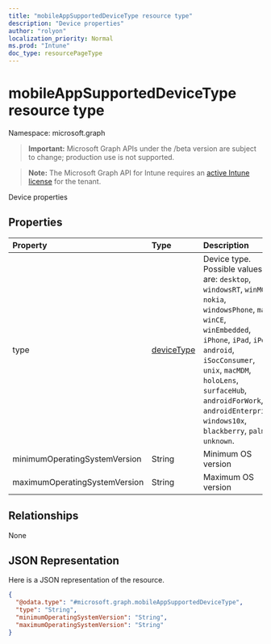 ```yaml
---
title: "mobileAppSupportedDeviceType resource type"
description: "Device properties"
author: "rolyon"
localization_priority: Normal
ms.prod: "Intune"
doc_type: resourcePageType
---
```


# mobileAppSupportedDeviceType resource type

Namespace: microsoft.graph

> **Important:** Microsoft Graph APIs under the /beta version are subject to change; production use is not supported.

> **Note:** The Microsoft Graph API for Intune requires an [active Intune license](https://go.microsoft.com/fwlink/?linkid=839381) for the tenant.

Device properties

## Properties
|Property|Type|Description|
|:---|:---|:---|
|type|[deviceType](../resources/intune-shared-devicetype.md)|Device type. Possible values are: `desktop`, `windowsRT`, `winMO6`, `nokia`, `windowsPhone`, `mac`, `winCE`, `winEmbedded`, `iPhone`, `iPad`, `iPod`, `android`, `iSocConsumer`, `unix`, `macMDM`, `holoLens`, `surfaceHub`, `androidForWork`, `androidEnterprise`, `windows10x`, `blackberry`, `palm`, `unknown`.|
|minimumOperatingSystemVersion|String|Minimum OS version|
|maximumOperatingSystemVersion|String|Maximum OS version|

## Relationships
None

## JSON Representation
Here is a JSON representation of the resource.
<!-- {
  "blockType": "resource",
  "@odata.type": "microsoft.graph.mobileAppSupportedDeviceType"
}
-->
``` json
{
  "@odata.type": "#microsoft.graph.mobileAppSupportedDeviceType",
  "type": "String",
  "minimumOperatingSystemVersion": "String",
  "maximumOperatingSystemVersion": "String"
}
```



